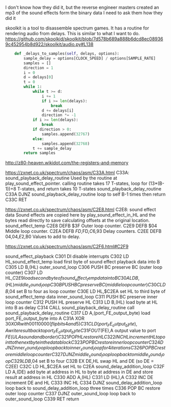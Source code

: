 I don't know how they did it, but the reverse engineer masters created an mp3 of the sound effects form the binary data
I need to ask them how they did it

skoolkit is a tool to disassemble spectrum games. It has a routine for rendering audio from delays. This is similar to what I want to do.
https://github.com/skoolkid/skoolkit/blob/7d578b689a888b6dcd8ec089369c452954b8d922/skoolkit/audio.py#L138
```python
    def _delays_to_samples(self, delays, options):
        sample_delay = options[CLOCK_SPEED] / options[SAMPLE_RATE]
        samples = []
        direction = 1
        i = 0
        d = delays[0]
        t = 0
        while 1:
            while t >= d:
                i += 1
                if i >= len(delays):
                    break
                d += delays[i]
                direction *= -1
            if i >= len(delays):
                break
            if direction > 0:
                samples.append(32767)
            else:
                samples.append(32768)
            t += sample_delay
        return samples
```

http://z80-heaven.wikidot.com/the-registers-and-memory


https://zxnet.co.uk/spectrum/chaos/asm/C33A.html
C33A: sound_playback_delay_routine
Used by the routine at play_sound_effect_pointer.
calling routine takes 17 T-states, loop for (13*(B-1))+8 T-states, and return takes 10 T-states
sound_playback_delay_routine 	C33A 	DJNZ sound_playback_delay_routine 	loop to self B-1 times then return
	C33C 	RET

https://zxnet.co.uk/spectrum/chaos/asm/C2E8.html
C2E8: sound effect data
Sound effects are copied here by play_sound_effect_in_HL and the bytes read directly to save calculating offsets at the original location.
sound_effect_temp 	C2E8 	DEFB $3F 	Outer loop counter.
	C2E9 	DEFB $04 	Middle loop counter.
	C2EA 	DEFB $FD,$FD,$C6,$93 	Delay counters.
	C2EE 	DEFB $04,$04,$E2,$B0 	Values to add to delay.

https://zxnet.co.uk/spectrum/chaos/asm/C2F6.html#C2F9

sound_effect_playback 	C301 	DI 	disable interrupts
	C302 	LD HL,sound_effect_temp 	load first byte of sound effect playback data into B
	C305 	LD B,(HL)
outer_sound_loop 	C306 	PUSH BC 	preserve BC (outer loop counter)
	C307 	LD HL,$C2E9 	load second byte of sound_effect_temp data into B
	C30A 	LD B,(HL)
middle_sound_loop 	C30B 	PUSH BC 	preserve BC (middle loop counter)
	C30C 	LD B,$04 	set B to four as loop counter
	C30E 	LD HL,$C2EA 	set HL to third byte of sound_effect_temp data
inner_sound_loop 	C311 	PUSH BC 	preserve inner loop counter
	C312 	PUSH HL 	preserve HL
	C313 	LD B,(HL) 	load byte at HL into B as delay
	C314 	CALL sound_playback_delay_routine 	call sound_playback_delay_routine
	C317 	LD A,(port_FE_output_byte) 	load port_FE_output_byte into A
	C31A 	XOR $30 	XOR with 00110000 (flip bits 4 and 5)
	C31C 	LD (port_FE_output_byte),A 	write result back to port_FE_output_byte
	C31F 	OUT ($FE),A 	output value to port $FE (ULA sound and border)
	C321 	POP HL 	restore HL
	C322 	INC HL 	increment HL to point to the next byte in the data block
	C323 	POP BC 	restore inner loop counter
	C324 	DJNZ inner_sound_loop 	loop back to inner_sound_loop for 4 iterations
	C326 	POP BC 	restore middle loop counter
	C327 	DJNZ middle_sound_loop 	loop back to middle_sound_loop
	C329 	LD B,$04 	set B to four
	C32B 	EX DE,HL 	swap HL and DE (so DE = C2EE)
	C32C 	LD HL,$C2EA 	set HL to C2EA
sound_delay_addition_loop 	C32F 	LD A,(DE) 	add byte at address in HL to byte at address in DE and store result at address in HL
	C330 	ADD A,(HL)
	C331 	LD (HL),A
	C332 	INC DE 	increment DE and HL
	C333 	INC HL
	C334 	DJNZ sound_delay_addition_loop 	loop back to sound_delay_addition_loop three times
	C336 	POP BC 	restore outer loop counter
	C337 	DJNZ outer_sound_loop 	loop back to outer_sound_loop
	C339 	RET 	return